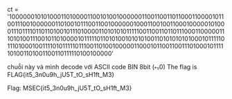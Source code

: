 ct = '10000001010100011010000110010100100000011001100110110001100001011001110010000001101001011100110010000001000110010011000100000101000111011110110110100101110100001101010101111100110011011011100011000001110101001110010110100001011111011010100101010100110101010101000101111101110100010011110101111101110011010010000011000101100110011101000101111101001101001100110111110100100000'


chuỗi này và mình decode với ASCII code
BIN 8bit (⥆0)	 The flag is FLAG{it5_3n0u9h_jU5T_tO_sH1ft_M3} 

Flag: MSEC{it5_3n0u9h_jU5T_tO_sH1ft_M3}